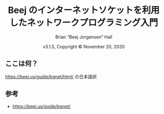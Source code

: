 <h1 align="center">Beej のインターネットソケットを利用したネットワークプログラミング入門</h1>

<p align="center">
Brian “Beej Jorgensen” Hall
</p>

<p align="center">
v3.1.5, Copyright © November 20, 2020
</p>

## ここは何？
<https://beej.us/guide/bgnet/html/> の日本語訳

## 参考
- <https://beej.us/guide/bgnet/>
